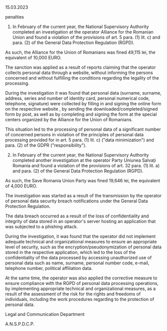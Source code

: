 15.03.2023

penalties

1. In February of the current year, the National Supervisory Authority completed an investigation at the operator Alliance for the Romanian Union and found a violation of the provisions of art. 5 para. (1) lit. c) and para. (2) of the General Data Protection Regulation (RGPD).

As such, the Alliance for the Union of Romanians was fined 49,115 lei, the equivalent of 10,000 EURO.

The sanction was applied as a result of reports claiming that the operator collects personal data through a website, without informing the persons concerned and without fulfilling the conditions regarding the legality of the processing.

During the investigation it was found that personal data (surname, surname, address, series and number of identity card, personal numerical code, telephone, signature) were collected by filling in and signing the online form on the respective website , by sending the downloaded/completed/signed form by post, as well as by completing and signing the form at the special centers organized by the Alliance for the Union of Romanians.

This situation led to the processing of personal data of a significant number of concerned persons in violation of the principles of personal data processing provided for in art. 5 para. (1) lit. c) ("data minimization") and para. (2) of the GDPR ("responsibility").

2. In February of the current year, the National Supervisory Authority completed another investigation at the operator Party Uniunea Salvați Romania and found a violation of the provisions of art. 32 para. (1) lit. a) and para. (2) of the General Data Protection Regulation (RGPD).

As such, the Save Romania Union Party was fined 19,646 lei, the equivalent of 4,000 EURO.

The investigation was started as a result of the transmission by the operator of personal data security breach notifications under the General Data Protection Regulation.

The data breach occurred as a result of the loss of confidentiality and integrity of data stored in an operator's server hosting an application that was subjected to a phishing attack.

During the investigation, it was found that the operator did not implement adequate technical and organizational measures to ensure an appropriate level of security, such as the encryption/pseudonymization of personal data stored in the respective application, which led to the loss of the confidentiality of the data processed by accessing unauthorized use of personal data such as name, surname, personal number code, e-mail, telephone number, political affiliation data.

At the same time, the operator was also applied the corrective measure to ensure compliance with the RGPD of personal data processing operations, by implementing appropriate technical and organizational measures, as a result of the assessment of the risk for the rights and freedoms of individuals, including the work procedures regarding to the protection of personal data.

Legal and Communication Department

A.N.S.P.D.C.P.
